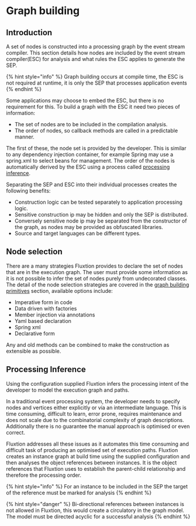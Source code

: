 # Graph building

## Introduction

A set of nodes is constructed into a processing graph by the event stream compiler. This section details how nodes are included by the event stream compiler\(ESC\) for analysis and what rules the ESC applies to generate the SEP. 

{% hint style="info" %}
Graph building occurs at compile time, the ESC is not required at runtime, it is only the SEP that processes application events
{% endhint %}

Some applications may choose to embed the ESC, but there is no requirement for this. To build a graph with  the ESC it need two pieces of information:

* The set of nodes are to be included in the compilation analysis.
* The order of nodes, so callback methods are called in a predictable manner.

The first of these, the node set is provided by the developer. This is similar to any dependency injection container, for example Spring may use a spring.xml to select beans for management. The order of the nodes is automatically derived by the ESC using a process called [processing inference](graph-building.md#processing-inference).

Separating the SEP and ESC into their individual processes creates the following benefits:

* Construction logic can be tested separately to application processing logic.
* Sensitive construction ip may be hidden and only the SEP is distributed.
* Conversely sensitive node ip may be separated from the constructor of the graph, as nodes may be provided as obfuscated libraries.
* Source and target languages can be different types.

## Node selection

There are a many strategies Fluxtion provides to declare the set of nodes that are in the execution graph. The  user must provide some information as it is not possible to infer the set of nodes purely from undecorated classes. The detail of the node selection strategies are covered in the [graph building primitives](../../graph-building-primitives.md) section, available options include:

* Imperative form in code
* Data driven with factories
* Member injection via annotations
* Yaml based declaration
* Spring xml
* Declarative form

Any and old methods can be combined to make the construction as extensible as possible.

## Processing Inference

Using the configuration supplied Fluxtion infers the processing intent of the developer to model the execution graph and paths. 

In a traditional event processing system, the developer needs to specify nodes and vertices either explicitly or via an intermediate language. This is time consuming, difficult to learn, error prone, requires maintenance and does not scale due to the combinatorial complexity of graph descriptions. Additionally there is no guarantee the manual approach is optimised or even correct. 

Fluxtion addresses all these issues as it automates this time consuming and difficult task of producing an optimised set of execution paths. Fluxtion creates an instance graph at build time using the supplied configuration and then analyses the object references between instances. It is the object references that Fluxtion uses to establish the parent-child relationship and therefore the processing order. 

{% hint style="info" %}
For an instance to be included in the SEP the target of the reference must be marked for analysis
{% endhint %}

{% hint style="danger" %}
Bi-directional references between instances is not allowed in Fluxtion, this would create a circulatory in the graph model. The model must be directed acyclic for a successful analysis
{% endhint %}

